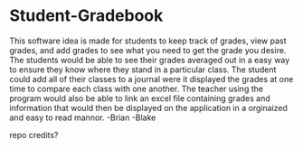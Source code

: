 # Student-Gradebook
This software idea is made for students to keep track of grades, view past grades, and add grades to see what you need to get the grade you desire. The students would be able to see their grades averaged out in a easy way to ensure they know where they stand in a particular class. The student could add all of their classes to a journal were it displayed the grades at one time to compare each class with one another. The teacher using the program would also be able to link an excel file containing grades and information that would then be displayed on the application in a orginaized and easy to read mannor.
-Brian
-Blake

repo credits?
